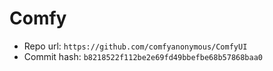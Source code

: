 # Comfy
- Repo url: `https://github.com/comfyanonymous/ComfyUI`
- Commit hash: `b8218522f112be2e69fd49bbefbe68b57868baa0`
